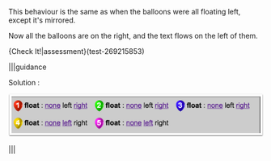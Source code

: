 This behaviour is the same as when the balloons were all floating left, except it's mirrored. 

Now all the balloons are on the right, and the text flows on the left of them.

{Check It!|assessment}(test-269215853)

|||guidance

Solution :

![](.guides/img/solution_4_4.png)

|||
